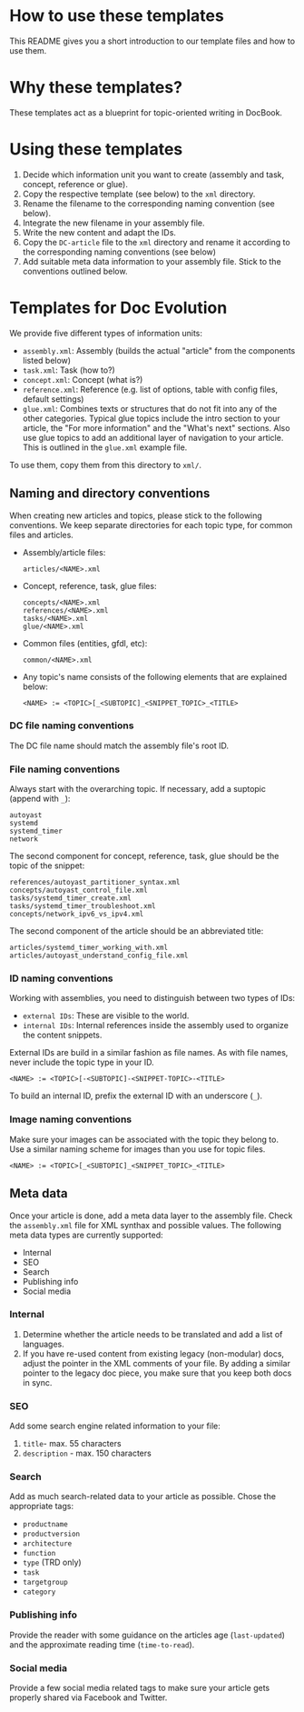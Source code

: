 # How to use these templates

This README gives you a short introduction to our template files and how to use them.


# Why these templates?

These templates act as a blueprint for topic-oriented writing in DocBook.


# Using these templates

1. Decide which information unit you want to create (assembly and task, concept, reference or glue).
1. Copy the respective template (see below) to the `xml` directory.
1. Rename the filename to the corresponding naming convention (see below).
1. Integrate the new filename in your assembly file.
1. Write the new content and adapt the IDs.
1. Copy the `DC-article` file to the `xml` directory and rename it according to the corresponding naming conventions (see below)
1. Add suitable meta data information to your assembly file. Stick to the conventions outlined below.


# Templates for Doc Evolution

We provide five different types of information units:

* `assembly.xml`: Assembly (builds the actual "article" from the components listed below)
* `task.xml`: Task (how to?)
* `concept.xml`: Concept (what is?)
* `reference.xml`: Reference (e.g. list of options, table with config files, default settings)
* `glue.xml`: Combines texts or structures that do not fit into any of the other categories. Typical glue topics include the intro section to your article, the "For more information" and the "What's next" sections. Also use glue topics to add an additional layer of navigation to your article. This is outlined in the `glue.xml` example file.

To use them, copy them from this directory to `xml/`.


## Naming and directory conventions

When creating new articles and topics, please stick to the following conventions. We keep separate directories for each topic type, for common files and articles.

* Assembly/article files:

      articles/<NAME>.xml

* Concept, reference, task, glue files:

      concepts/<NAME>.xml
      references/<NAME>.xml
      tasks/<NAME>.xml
      glue/<NAME>.xml

* Common files (entities, gfdl, etc):

      common/<NAME>.xml

* Any topic's name consists of the following elements that are explained below:

      <NAME> := <TOPIC>[_<SUBTOPIC]_<SNIPPET_TOPIC>_<TITLE>

### DC file naming conventions

The DC file name should match the assembly file's root ID.

### File naming conventions

Always start with the overarching topic. If necessary, add a suptopic (append with `_`):
```
autoyast
systemd
systemd_timer
network
```

The second component for concept, reference, task, glue should be the topic of the snippet:
```
references/autoyast_partitioner_syntax.xml
concepts/autoyast_control_file.xml
tasks/systemd_timer_create.xml
tasks/systemd_timer_troubleshoot.xml
concepts/network_ipv6_vs_ipv4.xml
```

The second component of the article should be an abbreviated title:
```
articles/systemd_timer_working_with.xml
articles/autoyast_understand_config_file.xml
```


### ID naming conventions

Working with assemblies, you need to distinguish between two types of IDs:

* `external IDs`: These are visible to the world.
* `internal IDs`: Internal references inside the assembly used to organize the content snippets.

External IDs are build in a similar fashion as file names. As with file names, never include the topic type in your ID.

```
<NAME> := <TOPIC>[-<SUBTOPIC]-<SNIPPET-TOPIC>-<TITLE>
```

To build an internal ID, prefix the external ID with an underscore (`_`).


### Image naming conventions

Make sure your images can be associated with the topic they belong to. Use a similar naming scheme for images than you use for topic files.


```
<NAME> := <TOPIC>[_<SUBTOPIC]_<SNIPPET_TOPIC>_<TITLE>
```

## Meta data

Once your article is done, add a meta data layer to the assembly file. Check the `assembly.xml` file for XML synthax and possible values. The following meta data types are currently supported:

* Internal
* SEO
* Search
* Publishing info
* Social media

### Internal 

1. Determine whether the article needs to be translated and add a list of languages.
1. If you have re-used content from existing legacy (non-modular) docs, adjust the pointer in the XML comments of your file. By adding a similar pointer to the legacy doc piece, you make sure that you keep both docs in sync.

### SEO

Add some search engine related information to your file:
1. `title`- max. 55 characters
1. `description` - max. 150 characters

### Search

Add as much search-related data to your article as possible. Chose the appropriate tags:
* `productname`
* `productversion`
* `architecture`
* `function`
* `type` (TRD only)
* `task`
* `targetgroup`
* `category`

### Publishing info

Provide the reader with some guidance on the articles age (`last-updated`) and the approximate reading time (`time-to-read`).

### Social media

Provide a few social media related tags to make sure your article gets properly shared via Facebook and Twitter.

